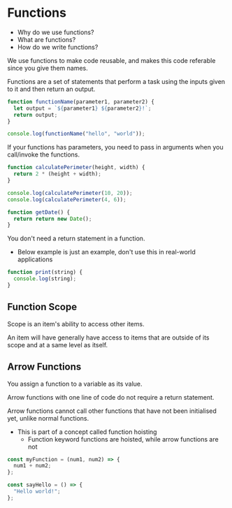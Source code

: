 # Functions

- Why do we use functions?
- What are functions?
- How do we write functions?

We use functions to make code reusable, and makes this code referable since you give them names.

Functions are a set of statements that perform a task using the inputs given to it and then return an output.

```js
function functionName(parameter1, parameter2) {
  let output = `${parameter1} ${parameter2}!`;
  return output;
}

console.log(functionName("hello", "world"));
```

If your functions has parameters, you need to pass in arguments when you call/invoke the functions.

```js
function calculatePerimeter(height, width) {
  return 2 * (height + width);
}

console.log(calculatePerimeter(10, 20));
console.log(calculatePerimeter(4, 6));
```

```js
function getDate() {
  return return new Date();
}
```

You don't need a return statement in a function.

- Below example is just an example, don't use this in real-world applications

```js
function print(string) {
  console.log(string);
}
```

## Function Scope

Scope is an item's ability to access other items.

An item will have generally have access to items that are outside of its scope and at a same level as itself.

## Arrow Functions

You assign a function to a variable as its value.

Arrow functions with one line of code do not require a return statement.

Arrow functions cannot call other functions that have not been initialised yet, unlike normal functions.

- This is part of a concept called function hoisting
  - Function keyword functions are hoisted, while arrow functions are not

```js
const myFunction = (num1, num2) => {
  num1 + num2;
};

const sayHello = () => {
  "Hello world!";
};
```
